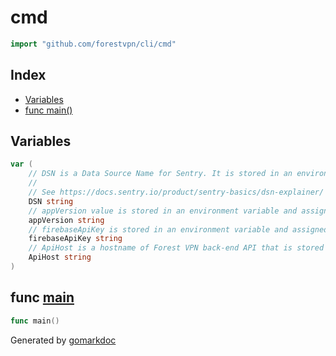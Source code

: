 <!-- Code generated by gomarkdoc. DO NOT EDIT -->

# cmd

```go
import "github.com/forestvpn/cli/cmd"
```

## Index

- [Variables](<#variables>)
- [func main()](<#func-main>)


## Variables

```go
var (
    // DSN is a Data Source Name for Sentry. It is stored in an environment variable and assigned during the build with ldflags.
    //
    // See https://docs.sentry.io/product/sentry-basics/dsn-explainer/ for more information.
    DSN string
    // appVersion value is stored in an environment variable and assigned during the build with ldflags.
    appVersion string
    // firebaseApiKey is stored in an environment variable and assigned during the build with ldflags.
    firebaseApiKey string
    // ApiHost is a hostname of Forest VPN back-end API that is stored in an environment variable and assigned during the build with ldflags.
    ApiHost string
)
```

## func [main](<https://github.com/forestvpn/cli/blob/main/src/cmd/main.go#L34>)

```go
func main()
```



Generated by [gomarkdoc](<https://github.com/princjef/gomarkdoc>)
